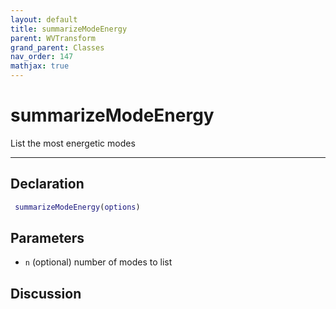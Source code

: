 ```yaml
---
layout: default
title: summarizeModeEnergy
parent: WVTransform
grand_parent: Classes
nav_order: 147
mathjax: true
---
```


#  summarizeModeEnergy

List the most energetic modes


---

## Declaration
```matlab
 summarizeModeEnergy(options)
```
## Parameters
+ `n`  (optional) number of modes to list

## Discussion

      
